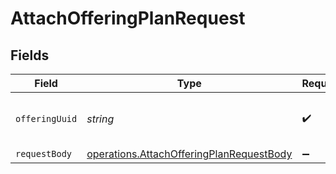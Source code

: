 # AttachOfferingPlanRequest


## Fields

| Field                                                                                                | Type                                                                                                 | Required                                                                                             | Description                                                                                          | Example                                                                                              |
| ---------------------------------------------------------------------------------------------------- | ---------------------------------------------------------------------------------------------------- | ---------------------------------------------------------------------------------------------------- | ---------------------------------------------------------------------------------------------------- | ---------------------------------------------------------------------------------------------------- |
| `offeringUuid`                                                                                       | *string*                                                                                             | :heavy_check_mark:                                                                                   | The unique identifier of the offering.                                                               | 00000000-0000-0000-0000-000000000000                                                                 |
| `requestBody`                                                                                        | [operations.AttachOfferingPlanRequestBody](../../models/operations/attachofferingplanrequestbody.md) | :heavy_minus_sign:                                                                                   | N/A                                                                                                  |                                                                                                      |